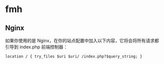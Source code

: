 # fmh
## Nginx
如果你使用的是 Nginx，在你的站点配置中加入以下内容，它将会将所有请求都引导到 index.php 前端控制器：  

``
location / {
    try_files $uri $uri/ /index.php?$query_string;
}
``